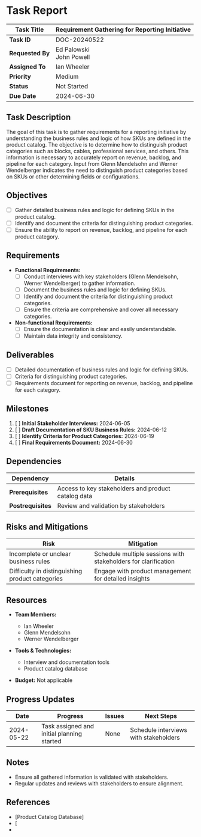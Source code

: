 # Task Report

| **Task Title**   | Requirement Gathering for Reporting Initiative |
| ---------------- | ---------------------------------------------- |
| **Task ID**      | DOC-20240522                                   |
| **Requested By** | Ed Palowski<br>John Powell                     |
| **Assigned To**  | Ian Wheeler                                    |
| **Priority**     | Medium                                         |
| **Status**       | Not Started                                    |
| **Due Date**     | 2024-06-30                                     |

## Task Description

The goal of this task is to gather requirements for a reporting initiative by understanding the business rules and logic of how SKUs are defined in the product catalog. The objective is to determine how to distinguish product categories such as blocks, cables, professional services, and others. This information is necessary to accurately report on revenue, backlog, and pipeline for each category. Input from Glenn Mendelsohn and Werner Wendelberger indicates the need to distinguish product categories based on SKUs or other determining fields or configurations.

## Objectives

- [ ]  Gather detailed business rules and logic for defining SKUs in the product catalog.
- [ ]  Identify and document the criteria for distinguishing product categories.
- [ ]  Ensure the ability to report on revenue, backlog, and pipeline for each product category.

## Requirements

- **Functional Requirements:**
    - [ ]  Conduct interviews with key stakeholders (Glenn Mendelsohn, Werner Wendelberger) to gather information.
    - [ ]  Document the business rules and logic for defining SKUs.
    - [ ]  Identify and document the criteria for distinguishing product categories.
    - [ ]  Ensure the criteria are comprehensive and cover all necessary categories.

- **Non-functional Requirements:**    
    - [ ]  Ensure the documentation is clear and easily understandable.
    - [ ]  Maintain data integrity and consistency.

## Deliverables

- [ ]  Detailed documentation of business rules and logic for defining SKUs.
- [ ]  Criteria for distinguishing product categories.
- [ ]  Requirements document for reporting on revenue, backlog, and pipeline for each category.

## Milestones

1. [ ]  **Initial Stakeholder Interviews:** 2024-06-05
2. [ ]  **Draft Documentation of SKU Business Rules:** 2024-06-12
3. [ ]  **Identify Criteria for Product Categories:** 2024-06-19
4. [ ]  **Final Requirements Document:** 2024-06-30

## Dependencies

|**Dependency**|**Details**|
|---|---|
|**Prerequisites**|Access to key stakeholders and product catalog data|
|**Postrequisites**|Review and validation by stakeholders|

## Risks and Mitigations

|**Risk**|**Mitigation**|
|---|---|
|Incomplete or unclear business rules|Schedule multiple sessions with stakeholders for clarification|
|Difficulty in distinguishing product categories|Engage with product management for detailed insights|

## Resources

- **Team Members:**
    - Ian Wheeler
    - Glenn Mendelsohn
    - Werner Wendelberger

- **Tools & Technologies:**
    - Interview and documentation tools
    - Product catalog database

- **Budget:** Not applicable

## Progress Updates

|**Date**|**Progress**|**Issues**|**Next Steps**|
|---|---|---|---|
|2024-05-22|Task assigned and initial planning started|None|Schedule interviews with stakeholders|

## Notes

- Ensure all gathered information is validated with stakeholders.
- Regular updates and reviews with stakeholders to ensure alignment.

## References

- [Product Catalog Database]
- [
- 